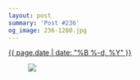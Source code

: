 ```yaml
---
layout: post
summary: 'Post #236'
og_image: 236-1280.jpg
---
```


<div class="post">
 <time>
  <a href="/236">
   {{ page.date | date: "%B %-d, %Y" }}
  </a>
 </time>
 <a href="/236">
  <figure data-taken="12/2/2013">
   <img sizes="(min-width: 700px) 50vw, calc(100vw - 2rem)" src="{{ site.assets_url }}/236-640.jpg" srcset="{{ site.assets_url }}/236-1280.jpg 1280w, {{ site.assets_url }}/236-960.jpg 960w, {{ site.assets_url }}/236-640.jpg 640w, {{ site.assets_url }}/236-320.jpg 320w"/>
  </figure>
 </a>
</div>
